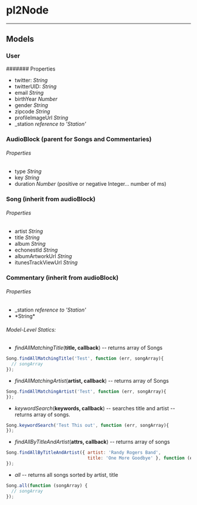 # pl2Node

---------------------------
## Models

### User
####### Properties
* twitter:        *String*
* twitterUID:     *String*
* email           *String*
* birthYear       *Number*
* gender          *String*
* zipcode         *String*
* profileImageUrl *String*
* _station         *reference to 'Station'*

### AudioBlock (parent for Songs and Commentaries)
###### Properties
* type *String*
* key  *String*
* duration *Number*  (positive or negative Integer... number of ms)

### Song (inherit from audioBlock)
###### Properties
* artist *String*
* title *String*
* album *String*
* echonestId *String*
* albumArtworkUrl *String*
* itunesTrackViewUrl *String*

### Commentary (inherit from audioBlock)
###### Properties
* _station         *reference to 'Station'*
* <title></title>   *String*

###### Model-Level Statics:
* *findAllMatchingTitle*(**title, callback**)  -- returns array of Songs
```javascript
Song.findAllMatchingTitle('Test', function (err, songArray){
  // songArray
}); 
```
* *findAllMatchingArtist*(**artist, callback**) -- returns array of Songs
```javascript
Song.findAllMatchingArtist('Test', function (err, songArray){
}); 
```
* *keywordSearch*(**keywords, callback**)  --  searches title and artist -- returns array of songs.
```javascript
Song.keywordSearch('Test This out', function (err, songArray){
}); 
```
* *findAllByTitleAndArtist*(**attrs, callback**) -- returns array of songs
```javascript
Song.findAllByTitleAndArtist({ artist: 'Randy Rogers Band',
                               title: 'One More Goodbye' }, function (err, songArray){
}); 
```
* *all* -- returns all songs sorted by artist, title
```javascript
Song.all(function (songArray) {
  // songArray
});
```
